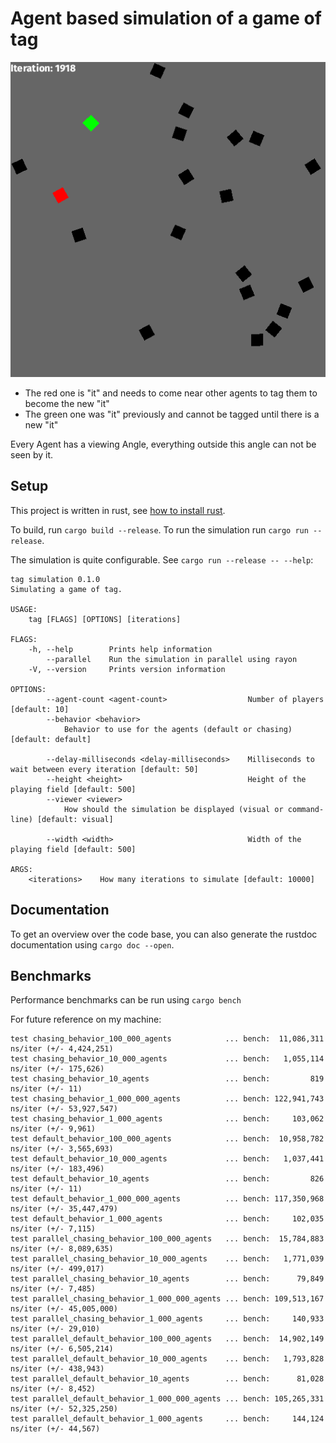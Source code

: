# Agent based simulation of a game of tag

![screenshot](simulation.png)

* The red one is "it" and needs to come near other agents to tag them to become the new "it"
* The green one was "it" previously and cannot be tagged until there is a new "it"

Every Agent has a viewing Angle, everything outside this angle can not be seen by it.

## Setup

This project is written in rust, see [how to install rust](https://www.rust-lang.org/tools/install).

To build, run `cargo build --release`. To run the simulation run `cargo run --release`.

The simulation is quite configurable. See `cargo run --release -- --help`:
```
tag simulation 0.1.0
Simulating a game of tag.

USAGE:
    tag [FLAGS] [OPTIONS] [iterations]

FLAGS:
    -h, --help        Prints help information
        --parallel    Run the simulation in parallel using rayon
    -V, --version     Prints version information

OPTIONS:
        --agent-count <agent-count>                  Number of players [default: 10]
        --behavior <behavior>
            Behavior to use for the agents (default or chasing) [default: default]

        --delay-milliseconds <delay-milliseconds>    Milliseconds to wait between every iteration [default: 50]
        --height <height>                            Height of the playing field [default: 500]
        --viewer <viewer>
            How should the simulation be displayed (visual or command-line) [default: visual]

        --width <width>                              Width of the playing field [default: 500]

ARGS:
    <iterations>    How many iterations to simulate [default: 10000]
```

## Documentation

To get an overview over the code base, you can also generate the rustdoc documentation using `cargo doc --open`.

## Benchmarks
Performance benchmarks can be run using `cargo bench`

For future reference on my machine:
```
test chasing_behavior_100_000_agents            ... bench:  11,086,311 ns/iter (+/- 4,424,251)
test chasing_behavior_10_000_agents             ... bench:   1,055,114 ns/iter (+/- 175,626)
test chasing_behavior_10_agents                 ... bench:         819 ns/iter (+/- 11)
test chasing_behavior_1_000_000_agents          ... bench: 122,941,743 ns/iter (+/- 53,927,547)
test chasing_behavior_1_000_agents              ... bench:     103,062 ns/iter (+/- 9,961)
test default_behavior_100_000_agents            ... bench:  10,958,782 ns/iter (+/- 3,565,693)
test default_behavior_10_000_agents             ... bench:   1,037,441 ns/iter (+/- 183,496)
test default_behavior_10_agents                 ... bench:         826 ns/iter (+/- 11)
test default_behavior_1_000_000_agents          ... bench: 117,350,968 ns/iter (+/- 35,447,479)
test default_behavior_1_000_agents              ... bench:     102,035 ns/iter (+/- 7,115)
test parallel_chasing_behavior_100_000_agents   ... bench:  15,784,883 ns/iter (+/- 8,089,635)
test parallel_chasing_behavior_10_000_agents    ... bench:   1,771,039 ns/iter (+/- 499,017)
test parallel_chasing_behavior_10_agents        ... bench:      79,849 ns/iter (+/- 7,485)
test parallel_chasing_behavior_1_000_000_agents ... bench: 109,513,167 ns/iter (+/- 45,005,000)
test parallel_chasing_behavior_1_000_agents     ... bench:     140,933 ns/iter (+/- 29,010)
test parallel_default_behavior_100_000_agents   ... bench:  14,902,149 ns/iter (+/- 6,505,214)
test parallel_default_behavior_10_000_agents    ... bench:   1,793,828 ns/iter (+/- 438,943)
test parallel_default_behavior_10_agents        ... bench:      81,028 ns/iter (+/- 8,452)
test parallel_default_behavior_1_000_000_agents ... bench: 105,265,331 ns/iter (+/- 52,325,250)
test parallel_default_behavior_1_000_agents     ... bench:     144,124 ns/iter (+/- 44,567)
```
